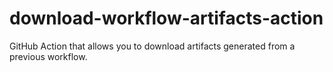 # download-workflow-artifacts-action
GitHub Action that allows you to download artifacts generated from a previous workflow.
